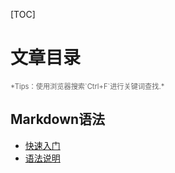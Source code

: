 [TOC]
# 文章目录
<div style="color: #666;font-size: .8em;">*Tips：使用浏览器搜索`Ctrl+F`进行关键词查找.*</div>

## Markdown语法
* [快速入门](markdown语法:Markdown_basics)
* [语法说明](markdown语法:Markdown_syntax)





